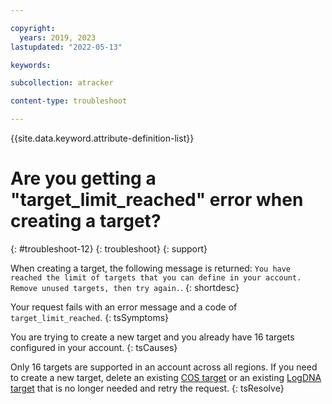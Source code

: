 ```yaml
---

copyright:
  years: 2019, 2023
lastupdated: "2022-05-13"

keywords:

subcollection: atracker

content-type: troubleshoot

---
```


{{site.data.keyword.attribute-definition-list}}

# Are you getting a "target_limit_reached" error when creating a target?
{: #troubleshoot-12}
{: troubleshoot}
{: support}

When creating a target, the following message is returned: `You have reached the limit of targets that you can define in your account. Remove unused targets, then try again.`.
{: shortdesc}


Your request fails with an error message and a code of `target_limit_reached`.
{: tsSymptoms}

You are trying to create a new target and you already have 16 targets configured in your account.
{: tsCauses}

Only 16 targets are supported in an account across all regions. If you need to create a new target, delete an existing [COS target](/docs/atracker?topic=atracker-target_v2_cos&interface=api#target-delete-api-cos) or an existing [LogDNA target](/docs/atracker?topic=atracker-target_v2_at&interface=api#target-delete-api-at) that is no longer needed and retry the request.
{: tsResolve}
